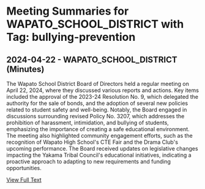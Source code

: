 # Meeting Summaries for WAPATO_SCHOOL_DISTRICT with Tag: bullying-prevention

## 2024-04-22 - WAPATO_SCHOOL_DISTRICT (Minutes)

The Wapato School District Board of Directors held a regular meeting on April 22, 2024, where they discussed various reports and actions. Key items included the approval of the 2023-24 Resolution No. 9, which delegated the authority for the sale of bonds, and the adoption of several new policies related to student safety and well-being. Notably, the Board engaged in discussions surrounding revised Policy No. 3207, which addresses the prohibition of harassment, intimidation, and bullying of students, emphasizing the importance of creating a safe educational environment. The meeting also highlighted community engagement efforts, such as the recognition of Wapato High School's CTE Fair and the Drama Club's upcoming performance. The Board received updates on legislative changes impacting the Yakama Tribal Council's educational initiatives, indicating a proactive approach to adapting to new requirements and funding opportunities.

[View Full Text](https://raw.githubusercontent.com/VoronoiPerspectives/WashingtonStateSchoolBoardExplorer/refs/heads/main/data/countries/usa/states/wa/counties/yakima/school_boards/wapato_school_district/2024/2024-04-22-minutes.txt)


